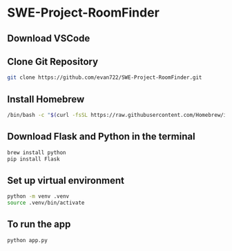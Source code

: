 # SWE-Project-RoomFinder

## Download VSCode

## Clone Git Repository
```bash
git clone https://github.com/evan722/SWE-Project-RoomFinder.git
```

## Install Homebrew
```bash
/bin/bash -c "$(curl -fsSL https://raw.githubusercontent.com/Homebrew/install/HEAD/install.sh)"
```

## Download Flask and Python in the terminal
```bash
brew install python
pip install Flask
```

## Set up virtual environment
```bash
python -m venv .venv
source .venv/bin/activate
```

## To run the app
```bash
python app.py
```

